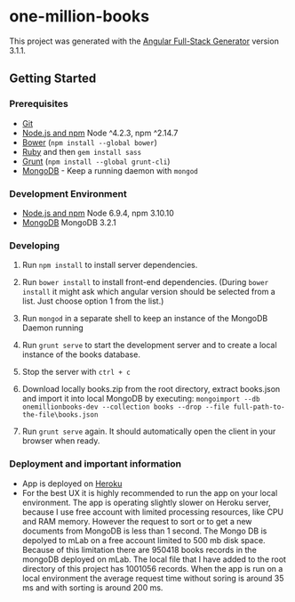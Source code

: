 # one-million-books

This project was generated with the [Angular Full-Stack Generator](https://github.com/DaftMonk/generator-angular-fullstack) version 3.1.1.

## Getting Started

### Prerequisites

- [Git](https://git-scm.com/)
- [Node.js and npm](nodejs.org) Node ^4.2.3, npm ^2.14.7
- [Bower](bower.io) (`npm install --global bower`)
- [Ruby](https://www.ruby-lang.org) and then `gem install sass`
- [Grunt](http://gruntjs.com/) (`npm install --global grunt-cli`)
- [MongoDB](https://www.mongodb.org/) - Keep a running daemon with `mongod`

### Development Environment

- [Node.js and npm](nodejs.org) Node 6.9.4, npm 3.10.10
- [MongoDB](https://www.mongodb.org/) MongoDB 3.2.1

### Developing

1. Run `npm install` to install server dependencies.

2. Run `bower install` to install front-end dependencies. 
(During `bower install` it might ask which angular version should be selected from a list. 
Just choose option 1 from the list.)

3. Run `mongod` in a separate shell to keep an instance of the MongoDB Daemon running

4. Run `grunt serve` to start the development server and to create a local instance of the books database.

5. Stop the server with `ctrl + c`

6. Download locally books.zip from the root directory, extract books.json and import it into local MongoDB by executing:
`mongoimport --db onemillionbooks-dev --collection books --drop --file full-path-to-the-file\books.json`

7. Run `grunt serve` again. It should automatically open the client in your browser when ready.

### Deployment and important information

- App is deployed on [Heroku](https://million-books.herokuapp.com/)
- For the best UX it is highly recommended to run the app on your local environment. 
The app is operating slightly slower on Heroku server, because I use free account with limited processing resources,
like CPU and RAM memory. However the request to sort or to get a new documents from MongoDB is less than 1 second. 
The Mongo DB is depolyed to mLab on a free account limited to 500 mb disk space. 
Because of this limitation there are 950418 books records in the mongoDB deployed on mLab. 
The local file that I have added to the root directory of this project has 1001056 records. 
When the app is run on a local environment the average request time without soring is around 35 ms and with sorting is 
around 200 ms. 

